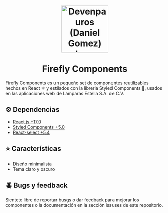<h1 align="center">
  <div align="center">
    <img alt="Devenpauros (Daniel Gomez) logo" src="./public/D-light.png" height="150px" width="auto"/>
  </div>
  <br/>
  Firefly Components
</h1>

Firefly Components es un pequeño set de componentes reutilizables hechos en React ⚛ y estilados con la libreria Styled Components 💅, usados en las aplicaciones web de Lámparas Estella S.A. de C.V.

## ⚙ Dependencias

* [React.js +17.0](https://es.reactjs.org/)
* [Styled Components +5.0](https://styled-components.com/)
* [React-select +5.4](https://react-select.com/home)

## ⭐ Características

* Diseño minimalista
* Tema claro y oscuro

## 🪲 Bugs y feedback

Sientete libre de reportar busgs o dar feedback para mejorar los componentes o la documentación en la sección issuses de este repositorio.
